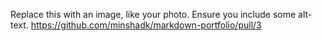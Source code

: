 Replace this with an image, like your photo. Ensure you include some alt-text.
https://github.com/minshadk/markdown-portfolio/pull/3
